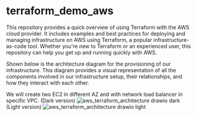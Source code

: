 # terraform_demo_aws
This repository provides a quick overview of using Terraform with the AWS cloud provider. It includes examples and best practices for deploying and managing infrastructure on AWS using Terraform, a popular infrastructure-as-code tool. 
Whether you're new to Terraform or an experienced user, this repository can help you get up and running quickly with AWS.

Shown below is the architecture diagram for the provisioning of our infrastructure. 
This diagram provides a visual representation of all the components involved in our infrastructure setup, their relationships, and how they interact with each other.

We will create two EC2 in different AZ and with network load balancer in specific VPC.
(Dark version)
![aws_terraform_architecture drawio dark](https://github.com/Kannis-Wong/terraform_demo_aws/assets/120270492/cd91010d-e8ce-48d4-9a55-e71010d9bae5)
(Light version)
![aws_terraform_architecture drawio light](https://github.com/Kannis-Wong/terraform_demo_aws/assets/120270492/0dd16af8-3746-4ab0-90f2-bca27721d91e)
